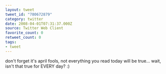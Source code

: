 ```yaml
---
layout: tweet
tweet_id: "780672879"
category: twitter
date: 2008-04-01T07:31:37.000Z
source: Twitter Web Client
favorite_count: 0
retweet_count: 0
tags:
- tweet
---
```


don't forget it's april fools, not everything you read today will be true... wait, isn't that true for EVERY day? :)
